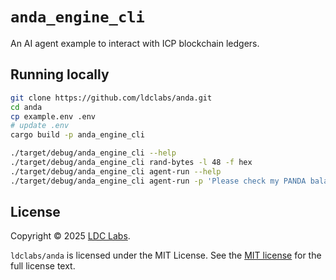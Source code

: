 # `anda_engine_cli`

An AI agent example to interact with ICP blockchain ledgers.

## Running locally

```sh
git clone https://github.com/ldclabs/anda.git
cd anda
cp example.env .env
# update .env
cargo build -p anda_engine_cli

./target/debug/anda_engine_cli --help
./target/debug/anda_engine_cli rand-bytes -l 48 -f hex
./target/debug/anda_engine_cli agent-run --help
./target/debug/anda_engine_cli agent-run -p 'Please check my PANDA balance'
```

## License
Copyright © 2025 [LDC Labs](https://github.com/ldclabs).

`ldclabs/anda` is licensed under the MIT License. See the [MIT license][license] for the full license text.

[license]: ./../LICENSE-MIT
